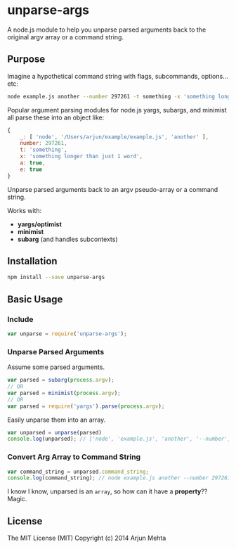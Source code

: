 unparse-args
=================

A node.js module to help you unparse parsed arguments back to the original argv array or a command string.

## Purpose

Imagine a hypothetical command string with flags, subcommands, options... etc:

```bash
node example.js another --number 297261 -t something -x 'something longer than just 1 word' -a -e
```

Popular argument parsing modules for node.js yargs, subargs, and minimist all parse these into an object like: 

```javascript
{ 
    _: [ 'node', '/Users/arjun/example/example.js', 'another' ],
    number: 297261,
    t: 'something',
    x: 'something longer than just 1 word',
    a: true,
    e: true
}
```

Unparse parsed arguments back to an argv pseudo-array or a command string.

Works with:
- **yargs/optimist**
- **minimist**
- **subarg** (and handles subcontexts)

## Installation
```bash
npm install --save unparse-args
```

## Basic Usage

### Include

```javascript
var unparse = require('unparse-args');
```

### Unparse Parsed Arguments

Assume some parsed arguments.
```javascript
var parsed = subarg(process.argv);
// OR
var parsed = minimist(process.argv);
// OR
var parsed = require('yargs').parse(process.argv);
```

Easily unparse them into an array.
```javascript
var unparsed = unparse(parsed)
console.log(unparsed); // ['node', 'example.js', 'another', '--number', '297261', '-t', 'something', '-x', 'something longer than just 1 word', '-a', '-e']
```

### Convert Arg Array to Command String

```javascript
var command_string = unparsed.command_string;
console.log(command_string); // node example.js another --number 297261 -t something -x $'something longer than just 1 word' -a -e
```

I know I know, unparsed is an `array`, so how can it have a **property**?? Magic.

## License

The MIT License (MIT)
Copyright (c) 2014 Arjun Mehta
